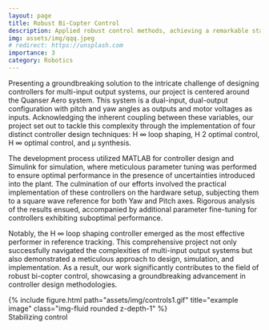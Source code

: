 ```yaml
---
layout: page
title: Robust Bi-Copter Control
description: Applied robust control methods, achieving a remarkable stability margin on the Quanser Bi-copter system
img: assets/img/qqq.jpeg
# redirect: https://unsplash.com
importance: 3
category: Robotics
---
```

<!-- Introducing a solution to the intricate task of designing controllers for multi-input output systems, our project focuses on the Quanser Aero system—a dual-input, dual-output system with pitch and yaw angles as outputs, and motor voltages as inputs. Recognizing the substantial coupling between these variables, our endeavor aimed at addressing this challenge through four distinct controller design techniques: H ∞ loop shaping, H 2 optimal control, H ∞ optimal control, and µ synthesis. Leveraging MATLAB for controller development and Simulink for simulation, I meticulously tuned parameters to ensure optimal performance in the face of uncertainties introduced into the plant. The culmination involved the implementation of controllers on the hardware setup, subjecting them to a square wave reference for both Yaw and Pitch axes. Rigorous analysis of the results ensued, with additional parameter fine-tuning applied to controllers exhibiting suboptimal performance. Notably, the H ∞ loop shaping controller emerged as the most effective performer in reference tracking. This comprehensive project not only navigated the intricacies of multi-input output systems but also showcased a meticulous approach to design, simulation, and implementation, contributing significantly to the field of robust bi-copter control. -->


Presenting a groundbreaking solution to the intricate challenge of designing controllers for multi-input output systems, our project is centered around the Quanser Aero system. This system is a dual-input, dual-output configuration with pitch and yaw angles as outputs and motor voltages as inputs. Acknowledging the inherent coupling between these variables, our project set out to tackle this complexity through the implementation of four distinct controller design techniques: H ∞ loop shaping, H 2 optimal control, H ∞ optimal control, and µ synthesis.

The development process utilized MATLAB for controller design and Simulink for simulation, where meticulous parameter tuning was performed to ensure optimal performance in the presence of uncertainties introduced into the plant. The culmination of our efforts involved the practical implementation of these controllers on the hardware setup, subjecting them to a square wave reference for both Yaw and Pitch axes. Rigorous analysis of the results ensued, accompanied by additional parameter fine-tuning for controllers exhibiting suboptimal performance.

Notably, the H ∞ loop shaping controller emerged as the most effective performer in reference tracking. This comprehensive project not only successfully navigated the complexities of multi-input output systems but also demonstrated a meticulous approach to design, simulation, and implementation. As a result, our work significantly contributes to the field of robust bi-copter control, showcasing a groundbreaking advancement in controller design methodologies.

<div class="row justify-content-sm-center">
    <div class="col-sm mt-3 mt-md-0">
        {% include figure.html path="assets/img/controls1.gif"  title="example image" class="img-fluid rounded z-depth-1" %}
    </div>
</div> 
<div class="caption">
    Stabilizing control
</div>